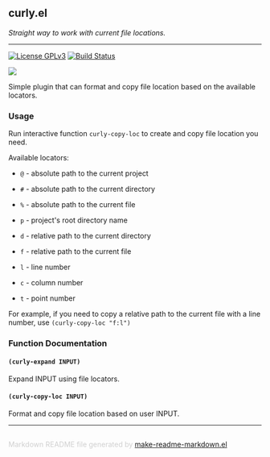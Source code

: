 ## curly.el
*Straight way to work with current file locations.*

---
[![License GPLv3](https://img.shields.io/badge/license-GPL_v3-green.svg)](http://www.gnu.org/licenses/gpl-3.0.html)
[![Build Status](https://travis-ci.org/veelenga/curly.el.svg?branch=master)](https://travis-ci.org/veelenga/curly.el)

<img src="https://github.com/veelenga/bin/blob/master/curly.el/logo.png">

Simple plugin that can format and copy file location based on the available locators.

### Usage

Run interactive function `curly-copy-loc` to create and copy file location you need.

Available locators:

 * `@` - absolute path to the current project
 * `#` - absolute path to the current directory
 * `%` - absolute path to the current file

 * `p` - project's root directory name
 * `d` - relative path to the current directory
 * `f` - relative path to the current file

 * `l` - line number
 * `c` - column number
 * `t` - point number

For example, if you need to copy a relative path to the current file with a line
number, use `(curly-copy-loc "f:l")`

### Function Documentation


#### `(curly-expand INPUT)`

Expand INPUT using file locators.

#### `(curly-copy-loc INPUT)`

Format and copy file location based on user INPUT.

-----
<div style="padding-top:15px;color: #d0d0d0;">
Markdown README file generated by
<a href="https://github.com/mgalgs/make-readme-markdown">make-readme-markdown.el</a>
</div>

